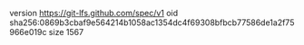version https://git-lfs.github.com/spec/v1
oid sha256:0869b3cbaf9e564214b1058ac1354dc4f69308bfbcb77586de1a2f75966e019c
size 1567
